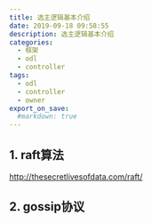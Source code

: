 ```yaml
---
title: 选主逻辑基本介绍
date: 2019-09-18 09:58:55
description: 选主逻辑基本介绍
categories:
  - 框架
  - odl
  - controller
tags:
  - odl
  - controller
  - owner
export_on_save:
  #markdown: true
---
```


## 1. raft算法

http://thesecretlivesofdata.com/raft/

## 2. gossip协议